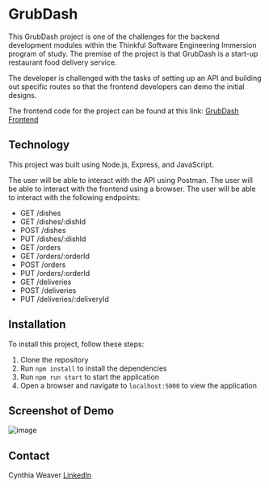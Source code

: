 # GrubDash
This GrubDash project is one of the challenges for the backend development modules within the Thinkful Software Engineering Immersion program of study.  The premise of the project is that GrubDash is a start-up restaurant food delivery service.  

The developer is challenged with the tasks of setting up an API and building out specific routes so that the frontend developers can demo the initial designs.

The frontend code for the project can be found at this link: [GrubDash Frontend](https://github.com/Thinkful-Ed/starter-grub-dash-front-end)

## Technology
This project was built using Node.js, Express, and JavaScript.

The user will be able to interact with the API using Postman.
The user will be able to interact with the frontend using a browser.
The user will be able to interact with the following endpoints:  
* GET /dishes
* GET /dishes/:dishId
* POST /dishes
* PUT /dishes/:dishId
* GET /orders
* GET /orders/:orderId
* POST /orders
* PUT /orders/:orderId
* GET /deliveries
* POST /deliveries
* PUT /deliveries/:deliveryId

## Installation
To install this project, follow these steps:
1. Clone the repository
2. Run `npm install` to install the dependencies
3. Run `npm run start` to start the application
4. Open a browser and navigate to `localhost:5000` to view the application

## Screenshot of Demo

![image](https://github.com/CynthiaWeaver-Jeannine/GrubDash/assets/132491873/4964a082-325e-4a30-9386-7d16c46b5297)


## Contact
 Cynthia Weaver [LinkedIn](https://www.linkedin.com/in/cynthiajweaver-dev/)


